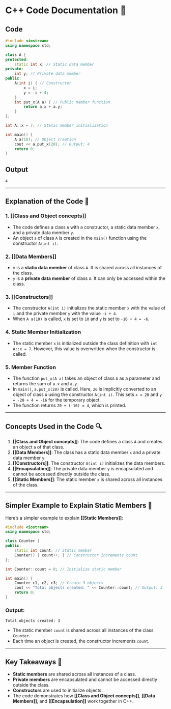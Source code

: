 # C++ Code Documentation 📄

## Code
```cpp
#include <iostream>
using namespace std;

class A {
protected:
    static int x; // Static data member
private:
    int y; // Private data member
public:
    A(int i) { // Constructor
        x = i;
        y = -i + 4;
    }
    int put_x(A a) { // Public member function
        return a.x + a.y;
    }
};

int A::x = 7; // Static member initialization

int main() {
    A a(10); // Object creation
    cout << a.put_x(20); // Output: 4
    return 0;
}
```

## Output
```
4
```

---

## Explanation of the Code 🧠

### 1. **[[Class and Object concepts]]**
   - The code defines a class `A` with a constructor, a static data member `x`, and a private data member `y`.
   - An object `a` of class `A` is created in the `main()` function using the constructor `A(int i)`.

### 2. **[[Data Members]]**
   - `x` is a **static data member** of class `A`. It is shared across all instances of the class.
   - `y` is a **private data member** of class `A`. It can only be accessed within the class.

### 3. **[[Constructors]]**
   - The constructor `A(int i)` initializes the static member `x` with the value of `i` and the private member `y` with the value `-i + 4`.
   - When `A a(10)` is called, `x` is set to `10` and `y` is set to `-10 + 4 = -6`.

### 4. **Static Member Initialization**
   - The static member `x` is initialized outside the class definition with `int A::x = 7`. However, this value is overwritten when the constructor is called.

### 5. **Member Function**
   - The function `put_x(A a)` takes an object of class `A` as a parameter and returns the sum of `a.x` and `a.y`.
   - In `main()`, `a.put_x(20)` is called. Here, `20` is implicitly converted to an object of class `A` using the constructor `A(int i)`. This sets `x = 20` and `y = -20 + 4 = -16` for the temporary object.
   - The function returns `20 + (-16) = 4`, which is printed.

---

## Concepts Used in the Code 🔍

1. **[[Class and Object concepts]]**: The code defines a class `A` and creates an object `a` of that class.
2. **[[Data Members]]**: The class has a static data member `x` and a private data member `y`.
3. **[[Constructors]]**: The constructor `A(int i)` initializes the data members.
4. **[[Encapsulation]]**: The private data member `y` is encapsulated and cannot be accessed directly outside the class.
5. **[[Static Members]]**: The static member `x` is shared across all instances of the class.

---

## Simpler Example to Explain Static Members 🎯

Here’s a simpler example to explain **[[Static Members]]**:

```cpp
#include <iostream>
using namespace std;

class Counter {
public:
    static int count; // Static member
    Counter() { count++; } // Constructor increments count
};

int Counter::count = 0; // Initialize static member

int main() {
    Counter c1, c2, c3; // Create 3 objects
    cout << "Total objects created: " << Counter::count; // Output: 3
    return 0;
}
```

### Output:
```
Total objects created: 3
```

- The static member `count` is shared across all instances of the class `Counter`.
- Each time an object is created, the constructor increments `count`.

---

## Key Takeaways 🚀

- **Static members** are shared across all instances of a class.
- **Private members** are encapsulated and cannot be accessed directly outside the class.
- **Constructors** are used to initialize objects.
- The code demonstrates how **[[Class and Object concepts]]**, **[[Data Members]]**, and **[[Encapsulation]]** work together in C++.